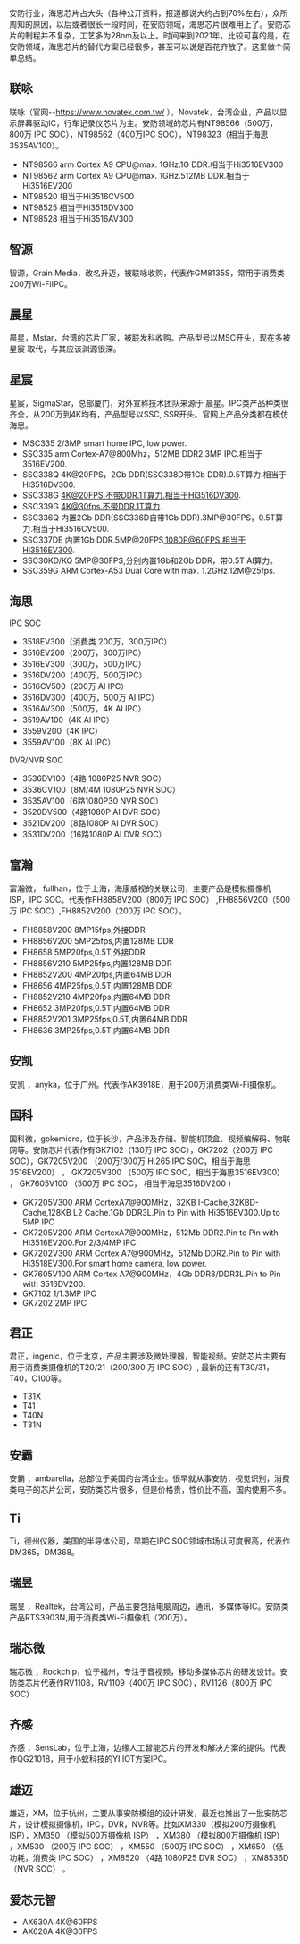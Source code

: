 安防行业，海思芯片占大头（各种公开资料，报道都说大约占到70%左右），众所周知的原因，以后或者很长一段时间，在安防领域，海思芯片很难用上了。安防芯片的制程并不复杂，工艺多为28nm及以上。时间来到2021年，比较可喜的是，在安防领域，海思芯片的替代方案已经很多，甚至可以说是百花齐放了。这里做个简单总结。


## 联咏
联咏（官网--https://www.novatek.com.tw/ ），Novatek，台湾企业，产品以显示屏幕驱动IC，行车记录仪芯片为主。安防领域的芯片有NT98566（500万，800万 IPC SOC），NT98562（400万IPC SOC），NT98323（相当于海思 3535AV100）。

- NT98566 arm Cortex A9 CPU@max. 1GHz.1G DDR.相当于Hi3516EV300
- NT98562 arm Cortex A9 CPU@max. 1GHz.512MB DDR.相当于Hi3516EV200
- NT98520 相当于Hi3516CV500
- NT98525 相当于Hi3516DV300
- NT98528 相当于Hi3516AV300

## 智源
智源，Grain Media，改名升迈，被联咏收购，代表作GM8135S，常用于消费类200万Wi-FiIPC。

## 晨星

晨星，Mstar，台湾的芯片厂家，被联发科收购。产品型号以MSC开头，现在多被星宸 取代，与其应该渊源很深。

## 星宸

星宸，SigmaStar，总部厦门，对外宣称技术团队来源于 晨星。IPC类产品种类很齐全，从200万到4K均有，产品型号以SSC, SSR开头。官网上产品分类都在模仿海思。

- MSC335 2/3MP smart home IPC, low power.
- SSC335 arm Cortex-A7@800Mhz，512MB DDR2.3MP IPC.相当于3516EV200.
- SSC338Q 4K@20FPS，2Gb DDR(SSC338D带1Gb DDR).0.5T算力.相当于Hi3516DV300.
- SSC338G 4K@20FPS.不带DDR.1T算力.相当于Hi3516DV300.
- SSC339G 4K@30fps.不带DDR.1T算力.
- SSC336Q 内置2Gb DDR(SSC336D自带1Gb DDR).3MP@30FPS，0.5T算力.相当于Hi3516CV500.
- SSC337DE 内置1Gb DDR.5MP@20FPS,1080P@60FPS.相当于Hi3516EV300.
- SSC30KD/KQ 5MP@30FPS,分别内置1Gb和2Gb DDR，带0.5T AI算力。
- SSC359G ARM Cortex-A53 Dual Core with max. 1.2GHz.12M@25fps.

## 海思
IPC SOC
- 3518EV300（消费类 200万，300万IPC）
- 3516EV200（200万，300万IPC）
- 3516EV300（300万，500万IPC）
- 3516DV200（400万，500万IPC）
- 3516CV500（200万 AI IPC）
- 3516DV300（400万，500万 AI IPC）
- 3516AV300（500万，4K AI IPC）
- 3519AV100（4K AI IPC）
- 3559V200（4K IPC）
- 3559AV100（8K AI IPC）

DVR/NVR SOC
- 3536DV100（4路 1080P25 NVR SOC）
- 3536CV100（8M/4M 1080P25 NVR SOC）
- 3535AV100（6路1080P30 NVR SOC）
- 3520DV500（4路1080P AI DVR SOC）
- 3521DV200（8路1080P AI DVR SOC）
- 3531DV200（16路1080P AI DVR SOC）

## 富瀚
富瀚微， fullhan，位于上海，海康威视的关联公司，主要产品是模拟摄像机ISP，IPC SOC。代表作FH8858V200（800万 IPC SOC） ,FH8856V200（500万 IPC SOC）,FH8852V200（200万 IPC SOC）。

- FH8858V200 8MP15fps,外接DDR
- FH8856V200 5MP25fps,内置128MB DDR
- FH8658 5MP20fps,0.5T,外接DDR
- FH8856V210 5MP25fps,内置128MB DDR
- FH8852V200 4MP20fps,内置64MB DDR
- FH8656 4MP25fps,0.5T,内置128MB DDR
- FH8852V210 4MP20fps,内置64MB DDR
- FH8652 3MP20fps,0.5T,内置64MB DDR
- FH8852V201 3MP25fps,0.5T,内置64MB DDR
- FH8636 3MP25fps,0.5T.内置64MB DDR

## 安凯
安凯 ，anyka，位于广州。代表作AK3918E，用于200万消费类Wi-Fi摄像机。

## 国科

国科微，gokemicro，位于长沙，产品涉及存储、智能机顶盒、视频编解码、物联网等。安防芯片代表作有GK7102（130万 IPC SOC），GK7202（200万 IPC SOC），GK7205V200 （200万/300万 H.265 IPC SOC，相当于海思3516EV200） ， GK7205V300 （500万 IPC SOC，相当于海思3516EV300） ， GK7605V100 （500万 IPC SOC， 相当于海思3516DV200 ）

- GK7205V300 ARM CortexA7@900MHz，32KB I-Cache,32KBD-Cache,128KB L2 Cache.1Gb DDR3L.Pin to Pin with Hi3516EV300.Up to 5MP IPC
- GK7205V200 ARM CortexA7@900MHz，512Mb DDR2.Pin to Pin with Hi3516EV200.For 2/3/4MP IPC.
- GK7202V300 ARM Cortex A7@900MHz，512Mb DDR2.Pin to Pin with Hi3518EV300.For smart home camera, low power.
- GK7605V100 ARM Cortex A7@900MHz，4Gb DDR3/DDR3L.Pin to Pin with 3516DV200.
- GK7102 1/1.3MP IPC
- GK7202 2MP IPC

## 君正
君正，ingenic，位于北京，产品主要涉及微处理器，智能视频。安防芯片主要有用于消费类摄像机的T20/21（200/300 万 IPC SOC）, 最新的还有T30/31，T40，C100等。

- T31X
- T41
- T40N
- T31N

## 安霸
安霸 ，ambarella，总部位于美国的台湾企业。很早就从事安防，视觉识别，消费类电子的芯片公司，安防类芯片很多，但是价格贵，性价比不高，国内使用不多。

## Ti
Ti，德州仪器，美国的半导体公司，早期在IPC SOC领域市场认可度很高，代表作DM365，DM368。

## 瑞昱
瑞昱 ，Realtek，台湾公司，产品主要包括电脑周边，通讯，多媒体等IC。安防类产品RTS3903N,用于消费类Wi-Fi摄像机（200万）。

## 瑞芯微
瑞芯微 ，Rockchip，位于福州，专注于音视频，移动多媒体芯片的研发设计。安防类芯片代表作RV1108，RV1109（400万 IPC SOC），RV1126（800万 IPC SOC）

## 齐感
齐感 ，SensLab，位于上海，边缘人工智能芯片的开发和解决方案的提供。代表作QG2101B，用于小蚁科技的YI IOT方案IPC。

## 雄迈
雄迈，XM，位于杭州，主要从事安防模组的设计研发，最近也推出了一批安防芯片，设计模拟摄像机，IPC，DVR，NVR等。比如XM330（模拟200万摄像机 ISP），XM350 （模拟500万摄像机 ISP） ，XM380 （模拟800万摄像机 ISP） ，XM530 （200万 IPC SOC） ，XM550 （500万 IPC SOC） ，XM650 （低功耗，消费类 IPC SOC） ，XM8520 （4路 1080P25 DVR SOC） ，XM8536D （NVR SOC） 。

## 爱芯元智
- AX630A 4K@60FPS
- AX620A 4K@30FPS